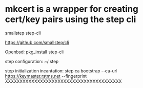 # mkcert is a wrapper for creating cert/key pairs using the step cli

smallstep step-cli

https://github.com/smallstep/cli

Openbsd: pkg_install step-cli

step configuration: ~/.step

step initialization incantation:
    step ca bootstrap --ca-url https://keymaster.rstms.net --fingerprint XXXXXXXXXXXXXXXXXXXXXXXXXXXXXXXXXXXXXXXX
